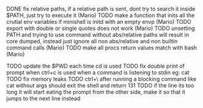 DONE fix relative paths, if a relative path is sent, dont try to search it inside $PATH, just try to execute it (Mario)
TODO make a function that inits all the crutial env variables if minishell is initd with an empty envp (Mario)
TODO export with double or single quotes does not work (Mario)
TODO unsetting PATH and trying to use command without abs/relative paths will result in core dumped, instead just ignore all non abs/relative and non builtin command calls (Mario)
TODO make all procs return values match with bash (Mario)

TODO update the $PWD each time cd is used
TODO fix double print of prompt when ctrl+c is used when a command is listening to stdin eg: cat
TODO fix memory leaks
TODO ctrl+\ after running a blocking command like cat without args should exit the shell and return 131
TODO if the line its too long it will start eating the prompt from the other side, make it so that it jumps to the next line instead
